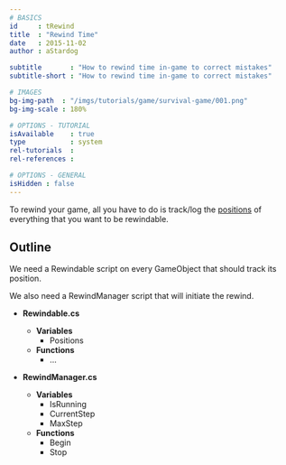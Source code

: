 ```yaml
---
# BASICS
id     : tRewind
title  : "Rewind Time"
date   : 2015-11-02
author : aStardog

subtitle       : "How to rewind time in-game to correct mistakes"
subtitle-short : "How to rewind time in-game to correct mistakes"

# IMAGES
bg-img-path  : "/imgs/tutorials/game/survival-game/001.png"
bg-img-scale : 180%

# OPTIONS - TUTORIAL
isAvailable    : true
type           : system
rel-tutorials  : 
rel-references : 

# OPTIONS - GENERAL
isHidden : false
---
```

To rewind your game, all you have to do is track/log the <a href="http://docs.unity3d.com/ScriptReference/Transform-position.html">positions</a> of everything that you want to be rewindable.

## Outline

We need a Rewindable script on every GameObject that should track its position.

We also need a RewindManager script that will initiate the rewind.

* **Rewindable.cs**
  * **Variables**
    * Positions
  * **Functions**
    * ...

* **RewindManager.cs**
  * **Variables**
	* IsRunning
	* CurrentStep
	* MaxStep
  * **Functions**
    * Begin
	* Stop

<script src="https://gist.github.com/st4rdog/e2106ebfde1f7ba93d5d.js"></script>

<script src="https://gist.github.com/st4rdog/443c828441146fc7c2ff.js"></script>